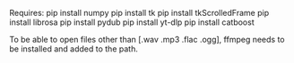 Requires:
pip install numpy
pip install tk
pip install tkScrolledFrame
pip install librosa
pip install pydub
pip install yt-dlp
pip install catboost

To be able to open files other than [.wav .mp3 .flac .ogg], ffmpeg needs to be installed and added to the path.